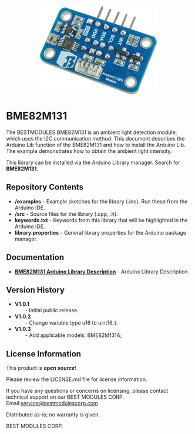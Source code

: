 <div align=center>
<img src="https://github.com/BestModules-Libraries/img/blob/main/BME82M131_V1.0.png" width="320" height="240"> 
</div> 


BME82M131
===========================================================

The BESTMODULES BME82M131 is an ambient light detection module, which uses the I2C communication method. This document describes the Arduino Lib function of the BME82M131 and how to install the Arduino Lib. The example demonstrates how to obtain the ambient light intensity.

This library can be installed via the Arduino Library manager. Search for **BME82M131**. 

Repository Contents
-------------------

* **/examples** - Example sketches for the library (.ino). Run these from the Arduino IDE. 
* **/src** - Source files for the library (.cpp, .h).
* **keywords.txt** - Keywords from this library that will be highlighted in the Arduino IDE. 
* **library.properties** - General library properties for the Arduino package manager. 

Documentation 
-------------------

* **[BME82M131 Arduino Library Description]( https://www.bestmodulescorp.com/bme82m131.html#tab-product2 )** - Arduino Library Description.

Version History  
-------------------

* **V1.0.1**  
&emsp;&emsp;- Initial public release.
* **V1.0.2**  
&emsp;&emsp;- Change variable type u16 to uint16_t.  
* **V1.0.3**  
&emsp;&emsp;- Add applicable models: BME82M131A;

License Information
-------------------

This product is _**open source**_! 

Please review the LICENSE.md file for license information. 

If you have any questions or concerns on licensing, please contact technical support on our BEST MODULES CORP. Email:service@bestmodulescorp.com

Distributed as-is; no warranty is given.

BEST MODULES CORP.
